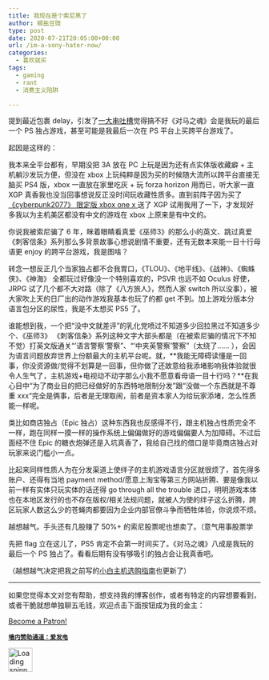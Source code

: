 ```yaml
---
title: 我现在是个索尼黑了
author: 椒盐豆豉
type: post
date: 2020-07-21T20:05:00+00:00
url: /im-a-sony-hater-now/
categories:
  - 喜欢就买
tags:
  - gaming
  - rant
  - 消费主义陷阱

---
```

 

提到最近包裹 delay，引发了<a href="https://t.me/mtfront/545" data-type="URL" data-id="https://t.me/mtfront/545" target="_blank" rel="noreferrer noopener">一大串吐槽</a>觉得搞不好《对马之魂》会是我玩的最后一个 PS 独占游戏，甚至可能是我最后一次在 PS 平台上买跨平台游戏了。

起因是这样的：

我本来全平台都有，早期没把 3A 放在 PC 上玩是因为还有点实体版收藏癖 + 主机躺沙发玩方便，但没在 xbox 上玩纯粹是因为买的时候随大流所以跨平台直接无脑买 PS4 版，xbox 一直放在家里吃灰 + 玩 forza horizon 用而已，听大家一直 XGP 真香我也没当回事想说反正没时间玩收藏性质多。直到前阵子因为买了<a href="https://www.douban.com/people/mfcndw/status/2992610677/" data-type="URL" data-id="https://www.douban.com/people/mfcndw/status/2992610677/" target="_blank" rel="noreferrer noopener">《cyberpunk2077》 限定版 xbox one x </a>送了 XGP 试用我用了一下，才发现好多我以为主机美区都没有中文的游戏在 xbox 上原来是有中文的。

你说我被索尼骗了 6 年，眯着眼睛看真爱《巫师3》的那么小的英文、跳过真爱《刺客信条》系列那么多背景故事心想说剧情不重要，还有无数本来能一目十行母语更 enjoy 的跨平台游戏，我是图啥？

转念一想反正几个当家独占都不合我胃口，《TLOU》、《地平线》、《战神》、《蜘蛛侠》、《神海》 全都玩过好像没一个特别喜欢的，PSVR 也远不如 Oculus 好使，JRPG 试了几个都不大对路（除了《八方旅人》，然而人家 switch 所以没事），被大家吹上天的日厂出的动作游戏我基本也玩了的都 get 不到。加上游戏分版本分语言包分区的尿性，我是不太想买 PS5 了。

谁能想到我，一个把“没中文就差评”的乳化党喷过不知道多少回拉黑过不知道多少个、《巫师3》 《刺客信条》系列这种文字大部头都是（在被索尼骗的情况下不知不觉）打英文版通关“’语言警察‘警察”、“‘中夹英警察’警察”（太绕了…… ），会因为语言问题放弃世界上份额最大的主机平台呢。就，**我能无障碍读懂是一回事，你没资源做/觉得不划算是一回事，但你做了还故意给我添堵影响我体验就很令人生气了，主机游戏+电视动不动字那么小我不愿意看母语一目十行吗？**在我心目中“为了商业目的把已经做好的东西特地限制分发”跟“没做一个东西就是不尊重 xxx“完全是俩事，后者是无理取闹，前者是资本家人为给玩家添堵，怎么性质能一样呢。

类比如商店独占（Epic 独占）这种东西我也反感得不行，跟主机独占性质完全不一样，跑在同样一摸一样的操作系统上偏偏做好的游戏偏偏要人为加障碍。不过后面经不住 Epic 的糖衣炮弹还是入坑真香了，我给自己找的借口是毕竟商店独占对玩家来说门槛小一点。

比起来同样性质人为在分发渠道上使绊子的主机游戏语言分区就很烦了，首先得多账户、还得有当地 payment method/愿意上淘宝等第三方网站折腾、要是像我以前一样有实体只玩实体的话还得 go through all the trouble 进口，明明游戏本体也在本地区发行的也不存在版权/相关法规问题，就被人为使的绊子这么折腾，跨区玩家人数这么少的苍蝇肉都要因为企业内部官僚斗争而牺牲体验，你说烦不烦。

越想越气。手头还有几股赚了 50%+ 的索尼股票呢也想卖了。（意气用事股票学

先把 flag 立在这儿了，PS5 肯定不会第一时间买了。《对马之魂》八成是我玩的最后一个 PS 独占了。看看后期有没有够吸引的独占会让我真香吧。

（越想越气决定把我之前写的<a href="https://blog.douchi.space/?p=1492" data-type="URL" data-id="https://blog.douchi.space/?p=1492" target="_blank" rel="noreferrer noopener">小白主机选购指南</a>也更新了）

<hr class="wp-block-separator has-text-color has-background has-quaternary-background-color has-quaternary-color is-style-wide" />

如果您觉得本文对您有帮助，想支持我的博客创作，或者有特定的内容想要看到，或者干脆就想单独聊五毛钱，欢迎点击下面按钮成为我的金主：

<a href="https://www.patreon.com/bePatron?u=46962965" data-patreon-widget-type="become-patron-button">Become a Patron!</a>  
  


**<a rel="noreferrer noopener" href="https://afdian.net/@mtfront" target="_blank"><code>墙内赞助通道：爱发电</code></a>**

<div class="da-reactions-outer TpostID1491">
  <div class="da-reactions-data da-reactions-container-async left" data-type="post" data-id="1491" data-nonce="d34013249f" id="da-reactions-slot-post-1491"> 
  
  <div class="da-reactions-static">
    <img src="http://blog.douchi.space/wp-content/plugins/da-reactions/assets/dist/loading.svg" alt="Loading spinner" width="48" height="48" style="width:48px; height:48px" />
  </div>
</div></div>